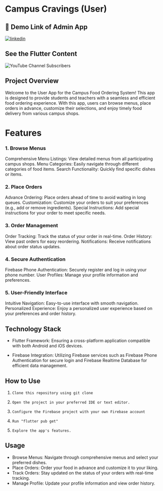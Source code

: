 
# Campus Cravings (User)



## 🔗 Demo Link of Admin App

[![linkedin](https://img.shields.io/badge/linkedin-0A66C2?style=for-the-badge&logo=linkedin&logoColor=white)](https://www.linkedin.com/posts/manav-satasiya-m80_campuscravings-campusfoodie-foodordering-activity-7113754358927781888-SnUK/?utm_source=share&utm_medium=member_desktop)

## See the Flutter Content 
![YouTube Channel Subscribers](https://img.shields.io/youtube/channel/subscribers/UCZghF7tbhsiSfPZ9PPWwbDA)



## Project Overview
Welcome to the User App for the Campus Food Ordering System! This app is designed to provide students and teachers with a seamless and efficient food ordering experience. With this app, users can browse menus, place orders in advance, customize their selections, and enjoy timely food delivery from various campus shops.




# Features

### 1. Browse Menus
Comprehensive Menu Listings: View detailed menus from all participating campus shops.
Menu Categories: Easily navigate through different categories of food items.
Search Functionality: Quickly find specific dishes or items.
### 2. Place Orders
Advance Ordering: Place orders ahead of time to avoid waiting in long queues.
Customization: Customize your orders to suit your preferences (e.g., add or remove ingredients).
Special Instructions: Add special instructions for your order to meet specific needs.
### 3. Order Management
Order Tracking: Track the status of your order in real-time.
Order History: View past orders for easy reordering.
Notifications: Receive notifications about order status updates.
### 4. Secure Authentication
Firebase Phone Authentication: Securely register and log in using your phone number.
User Profiles: Manage your profile information and preferences.
### 5. User-Friendly Interface
Intuitive Navigation: Easy-to-use interface with smooth navigation.
Personalized Experience: Enjoy a personalized user experience based on your preferences and order history.



## Technology Stack
* Flutter Framework: Ensuring a cross-platform application compatible with both Android and iOS devices.

* Firebase Integration: Utilizing Firebase services such as Firebase Phone Authentication for secure login and Firebase Realtime Database for efficient data management.

## How to Use
1.     Clone this repository using git clone
2.     Open the project in your preferred IDE or text editor.
3.     Configure the Firebase project with your own Firebase account
4.     Run "flutter pub get"
5.     Explore the app's features.
## Usage

* Browse Menus: Navigate through comprehensive menus and select your preferred dishes.
* Place Orders: Order your food in advance and customize it to your liking.
* Track Orders: Stay updated on the status of your orders with real-time tracking.
* Manage Profile: Update your profile information and view order history.

